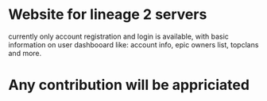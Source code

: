 # Website for lineage 2 servers

currently only account registration and login is available, with basic information on user dashbooard like: account info, epic owners list, topclans and more.



# Any contribution will be appriciated

